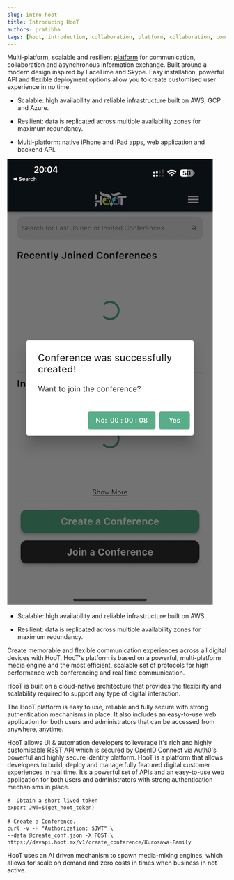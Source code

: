 ```yaml
---
slug: intro-hoot
title: Introducing HooT
authors: pratibha
tags: [hoot, introduction, collaboration, platform, collaboration, communication, enhanced communication, team collaboration, video conferencing, voice over IP (VOIP), cloud collaboration software, AI powered, robust communication]
---
```


Multi-platform, scalable and resilient [platform](https://hoot.mx) for communication, collaboration and asynchronous information exchange.
Built around a modern design inspired by FaceTime and Skype. Easy installation, powerful API and flexible deployment options allow you to create customised user experience in no time.

 - Scalable: high availability and reliable infrastructure built on AWS, GCP and Azure.

 - Resilient: data is replicated across multiple availability zones for maximum redundancy.

 - Multi-platform: native iPhone and iPad apps, web application and backend API.

![conference create join](./2023-02-25-introducing-hoot/mobile-app.jpeg)

 - Scalable: high availability and reliable infrastructure built on AWS.

 - Resilient: data is replicated across multiple availability zones for maximum redundancy.

Create memorable and flexible communication experiences across all digital devices with HooT. HooT's platform is based on a powerful, multi-platform media engine and the most efficient, scalable set of protocols for high performance web conferencing and real time communication.

HooT is built on a cloud-native architecture that provides the flexibility and scalability required to support any type of digital interaction.

The HooT platform is easy to use, reliable and fully secure with strong authentication mechanisms in place. It also includes an easy-to-use web application for both users and administrators that can be accessed from anywhere, anytime.

HooT allows UI & automation developers to leverage it's rich and highly customisable [REST API](https://hoot.mx/api) which is secured by OpenID Connect via Auth0's powerful and highly secure identity platform. HooT is a platform that allows developers to build, deploy and manage fully featured digital customer experiences in real time. It’s a powerful set of APIs and an easy-to-use web application for both users and administrators with strong authentication mechanisms in place.

```shell
#  Obtain a short lived token
export JWT=$(get_hoot_token)

# Create a Conference.
curl -v -H "Authorization: $JWT" \
--data @create_conf.json -X POST \
https://devapi.hoot.mx/v1/create_conference/Kurosawa-Family
```

HooT uses an AI driven mechanism to spawn media-mixing engines, which allows for scale on demand and zero costs in times when business in not active. 